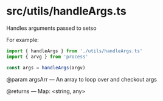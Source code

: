 # src/utils/handleArgs.ts

Handles arguments passed to setso

For example:

```ts
import { handleArgs } from './utils/handleArgs.ts'
import { arvg } from 'process'

const args = handleArgs(argv)
```

@param argsArr — An array to loop over and checkout args

@returns — Map: <string, any>